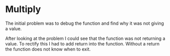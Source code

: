 # Multiply

The initial problem was to debug the function and find why it was not giving a value.

After looking at the problem I could see that the function was not returning a value.
To rectify this I had to add return into the function. Without a return the function does not know when to exit.